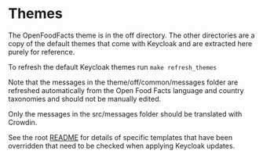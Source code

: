 # Themes

The OpenFoodFacts theme is in the off directory. The other directories are a copy of the default themes that come with Keycloak and are extracted here purely for reference.

To refresh the default Keycloak themes run `make refresh_themes`

Note that the messages in the theme/off/common/messages folder are refreshed automatically from the Open Food Facts language and country taxonomies and should not be manually edited.

Only the messages in the src/messages folder should be translated with Crowdin.

See the root [README](../README.md) for details of specific templates that have been overridden that need to be checked when applying Keycloak updates.

